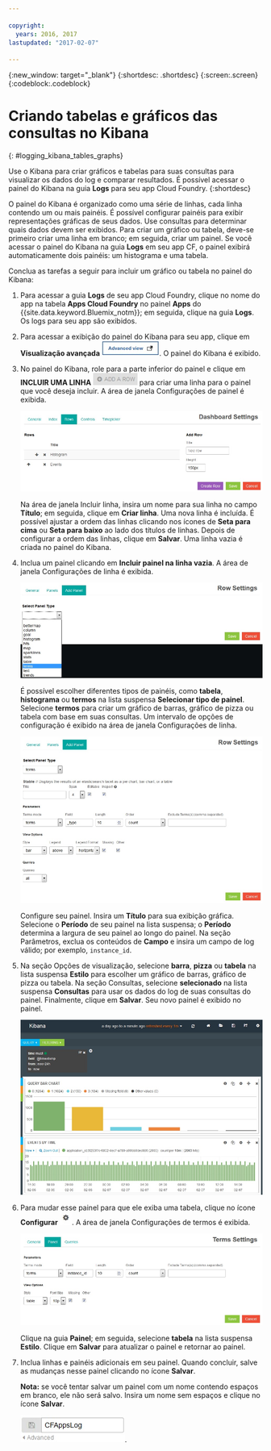 ```yaml
---

copyright:
  years: 2016, 2017
lastupdated: "2017-02-07"

---
```



{:new_window: target="_blank"}
{:shortdesc: .shortdesc}
{:screen:.screen}
{:codeblock:.codeblock}


# Criando tabelas e gráficos das consultas no Kibana
{: #logging_kibana_tables_graphs}


Use o Kibana para criar gráficos e tabelas para suas consultas para visualizar os dados do log e comparar resultados. É possível acessar o painel do Kibana na guia **Logs** para seu app Cloud Foundry. 
{:shortdesc}

O painel do Kibana é organizado como uma série de linhas, cada linha contendo um ou mais painéis. É possível configurar painéis para exibir representações gráficas de seus dados. Use consultas para determinar quais dados devem ser exibidos. Para criar um gráfico ou tabela, deve-se primeiro criar uma linha em branco; em seguida, criar um painel. Se você acessar o painel do Kibana na guia **Logs** em seu app CF, o painel exibirá automaticamente dois painéis: um histograma e uma tabela.

Conclua as tarefas a seguir para incluir um gráfico ou tabela no painel do Kibana:

1. Para acessar a guia **Logs** de seu app Cloud Foundry, clique no nome do app na tabela **Apps Cloud Foundry** no painel **Apps** do {{site.data.keyword.Bluemix_notm}}; em seguida, clique na guia **Logs**. Os logs para seu app são exibidos.

2. Para acessar a exibição do painel do Kibana para seu app, clique em **Visualização avançada** ![Link de visualização avançada](images/logging_advanced_view.jpg). O painel do Kibana é exibido.

3. No painel do Kibana, role para a parte inferior do painel e clique em **INCLUIR UMA LINHA** ![Ícone Incluir uma linha](images/logging_add_row.jpg) para criar uma linha para o painel que você deseja incluir. A área de janela Configurações de painel é exibida. 
	
	![Área de janela de configurações de painel](images/logging_dashboard_settings.jpg)
	
	Na área de janela Incluir linha, insira um nome para sua linha no campo **Título**; em seguida, clique em **Criar linha**. Uma nova linha é incluída. É possível ajustar a ordem das linhas clicando nos ícones de **Seta para cima** ou **Seta para baixo** ao lado dos títulos de linhas. Depois de configurar a ordem das linhas, clique em **Salvar**. Uma linha vazia é criada no painel do Kibana.

4. Inclua um painel clicando em **Incluir painel na linha vazia**. A área de janela Configurações de linha é exibida.

    ![Área de janela de configurações de linha](images/logging_row_settings.jpg)
	
	É possível escolher diferentes tipos de painéis, como **tabela**, **histograma** ou **termos** na lista suspensa **Selecionar tipo de painel**. Selecione **termos** para criar um gráfico de barras, gráfico de pizza ou tabela com base em suas consultas. Um intervalo de opções de configuração é exibido na área de janela Configurações de linha.
	
	![Incluindo um painel na área de janela de configurações de linha](images/logging_add_panel.jpg)
	
	Configure seu painel. Insira um **Título** para sua exibição gráfica. Selecione o **Período** de seu painel na lista suspensa; o **Período** determina a largura de seu painel ao longo do painel. Na seção Parâmetros, exclua os conteúdos de **Campo** e insira um campo de log válido; por exemplo, `instance_id`. 

5. Na seção Opções de visualização, selecione **barra**, **pizza** ou **tabela** na lista suspensa **Estilo** para escolher um gráfico de barras, gráfico de pizza ou tabela. Na seção Consultas, selecione **selecionado** na lista suspensa **Consultas** para usar os dados do log de suas consultas do painel. Finalmente, clique em **Salvar**. Seu novo painel é exibido no painel.

	![Painel exibindo um painel contendo gráfico de barras](images/logging_bar_chart_panel.jpg)
	
6. Para mudar esse painel para que ele exiba uma tabela, clique no ícone **Configurar** ![Ícone Configurar](images/logging_dashboard_config_panel.jpg). A área de janela Configurações de termos é exibida. 

	![Área de janela de configurações de termos](images/logging_terms_settings.jpg)
	
	Clique na guia **Painel**; em seguida, selecione **tabela** na lista suspensa **Estilo**. Clique em **Salvar** para atualizar o painel e retornar ao painel.

7. Inclua linhas e painéis adicionais em seu painel. Quando concluir, salve as mudanças nesse painel clicando no ícone **Salvar**.

    **Nota:** se você tentar salvar um painel com um nome contendo espaços em branco, ele não será salvo. Insira um nome sem espaços e clique no ícone **Salvar**.

    ![Salvar nome do painel](images/logging_save_dashboard.jpg).


